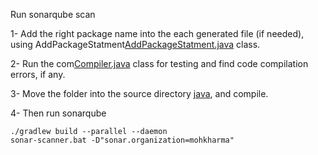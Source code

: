 
Run sonarqube scan

1- Add the right package name into the each generated file (if needed), using AddPackageStatment[AddPackageStatment.java](src%2Fmain%2Fjava%2FAddPackageStatment.java) class.

2- Run the com[Compiler.java](src%2Fmain%2Fjava%2FCompiler.java) class for testing and find code compilation errors, if any.

3- Move the folder into the source directory [java](src%2Fmain%2Fjava), and compile.

4- Then run sonarqube 
```
./gradlew build --parallel --daemon
sonar-scanner.bat -D"sonar.organization=mohkharma"
```